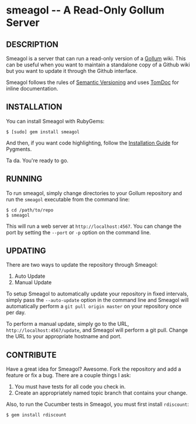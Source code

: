 smeagol -- A Read-Only Gollum Server
=============================================

## DESCRIPTION

Smeagol is a server that can run a read-only version of a
[Gollum](http://github.com/github/gollum) wiki. This can be useful when you want
to maintain a standalone copy of a Github wiki but you want to update it through
the Github interface.

Smeagol follows the rules of [Semantic Versioning](http://semver.org/) and uses
[TomDoc](http://tomdoc.org/) for inline documentation.


## INSTALLATION

You can install Smeagol with RubyGems:

	$ [sudo] gem install smeagol

And then, if you want code highlighting, follow the
[Installation Guide](http://pygments.org/docs/installation) for Pygments.

Ta da. You're ready to go.


## RUNNING

To run smeagol, simply change directories to your Gollum repository and run the
`smeagol` executable from the command line:

	$ cd /path/to/repo
	$ smeagol

This will run a web server at `http://localhost:4567`. You can change the port
by setting the `--port` or `-p` option on the command line.


## UPDATING

There are two ways to update the repository through Smeagol:

1. Auto Update
1. Manual Update

To setup Smeagol to automatically update your repository in fixed intervals,
simply pass the `--auto-update` option in the command line and Smeagol will
automatically perform a `git pull origin master` on your repository once per
day.

To perform a manual update, simply go to the URL,
`http://localhost:4567/update`, and Smeagol will perform a git pull. Change the
URL to your appropriate hostname and port.


## CONTRIBUTE

Have a great idea for Smeagol? Awesome. Fork the repository and add a feature
or fix a bug. There are a couple things I ask:

1. You must have tests for all code you check in.
1. Create an appropriately named topic branch that contains your change.

Also, to run the Cucumber tests in Smeagol, you must first install `rdiscount`:

	$ gem install rdiscount
